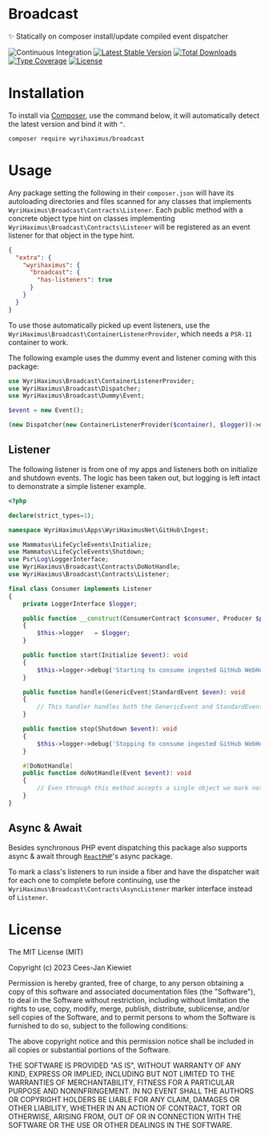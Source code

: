 # Broadcast

✨ Statically on composer install/update compiled event dispatcher

![Continuous Integration](https://github.com/wyrihaximus/php-broadcast/workflows/Continuous%20Integration/badge.svg)
[![Latest Stable Version](https://poser.pugx.org/wyrihaximus/broadcast/v/stable)](https://packagist.org/packages/wyrihaximus/broadcast)
[![Total Downloads](https://poser.pugx.org/wyrihaximus/broadcast/downloads)](https://packagist.org/packages/wyrihaximus/broadcast/stats)
[![Type Coverage](https://shepherd.dev/github/WyriHaximus/php-broadcast/coverage.svg)](https://shepherd.dev/github/WyriHaximus/php-broadcast)
[![License](https://poser.pugx.org/wyrihaximus/broadcast/license)](https://packagist.org/packages/wyrihaximus/broadcast)

# Installation

To install via [Composer](http://getcomposer.org/), use the command below, it will automatically detect the latest version and bind it with `^`.

```
composer require wyrihaximus/broadcast
```

# Usage

Any package setting the following in their `composer.json` will have its autoloading directories and files scanned
for any classes that implements `WyriHaximus\Broadcast\Contracts\Listener`. Each public method with a concrete object
type hint on classes implementing `WyriHaximus\Broadcast\Contracts\Listener` will be registered as an event listener
for that object in the type hint.

```json
{
  "extra": {
    "wyrihaximus": {
      "broadcast": {
        "has-listeners": true
      }
    }
  }
}
```

To use those automatically picked up event listeners, use the `WyriHaximus\Broadcast\ContainerListenerProvider`, which
needs a `PSR-11` container to work.

The following example uses the dummy event and listener coming with this package:

```php
use WyriHaximus\Broadcast\ContainerListenerProvider;
use WyriHaximus\Broadcast\Dispatcher;
use WyriHaximus\Broadcast\Dummy\Event;

$event = new Event();

(new Dispatcher(new ContainerListenerProvider($container), $logger))->dispatch($event)
```

## Listener

The following listener is from one of my apps and listeners both on initialize and shutdown events. The logic has been
taken out, but logging is left intact to demonstrate a simple listener example.

```php
<?php

declare(strict_types=1);

namespace WyriHaximus\Apps\WyriHaximusNet\GitHub\Ingest;

use Mammatus\LifeCycleEvents\Initialize;
use Mammatus\LifeCycleEvents\Shutdown;
use Psr\Log\LoggerInterface;
use WyriHaximus\Broadcast\Contracts\DoNotHandle;
use WyriHaximus\Broadcast\Contracts\Listener;

final class Consumer implements Listener
{
    private LoggerInterface $logger;

    public function __construct(ConsumerContract $consumer, Producer $producer, LoggerInterface $logger)
    {
        $this->logger   = $logger;
    }

    public function start(Initialize $event): void
    {
        $this->logger->debug('Starting to consume ingested GitHub WebHook events');
    }

    public function handle(GenericEvent|StandardEvent $even): void
    {
        // This handler handles both the GenericEvent and StandardEvent events.
    }

    public function stop(Shutdown $event): void
    {
        $this->logger->debug('Stopping to consume ingested GitHub WebHook events');
    }

    #[DoNotHandle]
    public function doNotHandle(Event $event): void
    {
        // Even through this method accepts a single object we mark not to handle it with the DoNotHandle attribute.
    }
}
```

## Async & Await

Besides synchronous PHP event dispatching this package also supports async & await through
[`ReactPHP`](https://reactphp.org/async)'s async package.

To mark a class's listeners to run inside a fiber and have the dispatcher wait for each one to complete before
continuing, use the `WyriHaximus\Broadcast\Contracts\AsyncListener` marker interface instead of `Listener`.

# License

The MIT License (MIT)

Copyright (c) 2023 Cees-Jan Kiewiet

Permission is hereby granted, free of charge, to any person obtaining a copy
of this software and associated documentation files (the "Software"), to deal
in the Software without restriction, including without limitation the rights
to use, copy, modify, merge, publish, distribute, sublicense, and/or sell
copies of the Software, and to permit persons to whom the Software is
furnished to do so, subject to the following conditions:

The above copyright notice and this permission notice shall be included in all
copies or substantial portions of the Software.

THE SOFTWARE IS PROVIDED "AS IS", WITHOUT WARRANTY OF ANY KIND, EXPRESS OR
IMPLIED, INCLUDING BUT NOT LIMITED TO THE WARRANTIES OF MERCHANTABILITY,
FITNESS FOR A PARTICULAR PURPOSE AND NONINFRINGEMENT. IN NO EVENT SHALL THE
AUTHORS OR COPYRIGHT HOLDERS BE LIABLE FOR ANY CLAIM, DAMAGES OR OTHER
LIABILITY, WHETHER IN AN ACTION OF CONTRACT, TORT OR OTHERWISE, ARISING FROM,
OUT OF OR IN CONNECTION WITH THE SOFTWARE OR THE USE OR OTHER DEALINGS IN THE
SOFTWARE.
